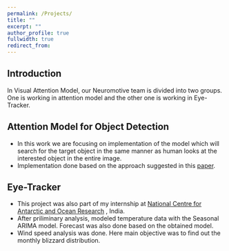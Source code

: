 ```yaml
---
permalink: /Projects/
title: ""
excerpt: ""
author_profile: true
fullwidth: true
redirect_from: 
---
```

## Introduction
In Visual Attention Model, our Neuromotive team is divided into two groups. One is working in attention model and the other one is working in Eye-Tracker.  
## Attention Model for Object Detection<br>
* In this work we are focusing on implementation of the model which will search for the target object in the same manner as human looks at the interested object in the entire image. 
* Implementation done based on the approach suggested in this [paper](http://www.robots.ox.ac.uk/~vgg/publications/2015/Parkhi15/parkhi15.pdf).

## Eye-Tracker <br>
* This project was also part of my internship at [National Centre for Antarctic and Ocean Research](http://www.ncaor.gov.in/) , India.
* After priliminary analysis, modeled temperature data with the Seasonal ARIMA model. Forecast was also done based on the obtained model.
* Wind speed analysis was done. Here main objective was to find out the monthly blizzard distribution.





